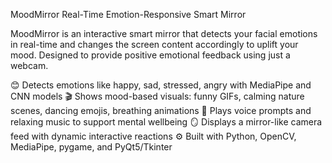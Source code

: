 MoodMirror
Real-Time Emotion-Responsive Smart Mirror

MoodMirror is an interactive smart mirror that detects your facial emotions in real-time and changes the screen content accordingly to uplift your mood. Designed to provide positive emotional feedback using just a webcam.

😊 Detects emotions like happy, sad, stressed, angry with MediaPipe and CNN models
🎬 Shows mood-based visuals: funny GIFs, calming nature scenes, dancing emojis, breathing animations
🎵 Plays voice prompts and relaxing music to support mental wellbeing
🪞 Displays a mirror-like camera feed with dynamic interactive reactions
⚙️ Built with Python, OpenCV, MediaPipe, pygame, and PyQt5/Tkinter
